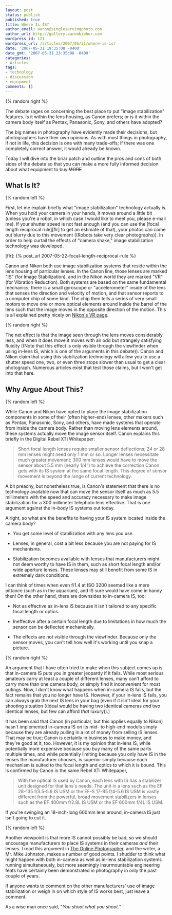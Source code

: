 ```yaml
---
layout: post
status: publish
published: true
title: Where Is IS?
author_email: aaron@singleservingphoto.com
author_url: http://gallery.aaronbieber.com
wordpress_id: 121
wordpress_url: /articles/2007/05/31/where-is-is/
date: '2007-05-31 19:35:08 -0400'
date_gmt: '2007-05-31 23:35:08 -0400'
categories:
- Articles
tags:
- technology
- discussion
- equipment
comments: []
---
```

{% random right %}

The debate rages on concerning the best place to put "image stabilization"
features. Is it within the lens housing, as Canon prefers; or is it within the
camera body itself as Pentax, Panasonic, Sony, and others have adopted?

The big names in photography have evidently made their decisions, but
photographers have their own opinions. As with most things in photography, if
not in life, this decision is one with many trade-offs; if there was one
completely correct answer, it would already be known.

Today I will dive into the briar patch and outline the pros and cons of both
sides of the debate so that you can make a more fully informed decision about
what equipment to buy.~~MORE~~

## What Is It?

{% random left %}

First, let me explain briefly what "image stabilization" technology actually
is. When you hold your camera in your hands, it moves around a little bit
(unless you're a robot, in which case I would like to meet you, please e-mail
me). If your shutter speed is not fast enough (and you can use
the [focal length reciprocal rule][flr] to get an estimate of that), your photos
can come out blurry due to this movement ((Robots take very clear
photographs)). In order to help curtail the effects of "camera shake," image
stabilization technology was developed.

[flr]: {% post_url 2007-05-22-focal-length-reciprocal-rule %}

Canon and Nikon both use image stabilization systems that reside within the lens
housing of particular lenses. In the Canon line, those lenses are marked "IS"
(for Image Stabilization), and in the Nikon world they are marked "VR" (for
Vibration Reduction). Both systems are based on the same fundamental mechanics;
there is a small gyroscope or "accelerometer" inside of the lens that senses the
direction and velocity of motion, and that sensor reports to a computer chip of
some kind. The chip then tells a series of very small motors to move one or more
optical elements around inside the barrel of the lens such that the image moves
in the opposite direction of the motion. This is all explained pretty nicely
on [Nikon's VR page][nvr].

[nvr]: http://www.nikon.co.jp/main/eng/portfolio/about/technology/nikon_technology/vr_e/index.htm

{% random right %}

The net effect is that the image seen through the lens moves considerably less,
and when it does move it moves with an odd but strangely satisfying fluidity
((Note that this effect is only visible through the viewfinder when using
in-lens IS, which is one of the arguments in this debate)). Canon and Nikon
claim that using this stabilization technology will allow you to use a shutter
speed one, two, or even three stops slower than usual to get a clear photograph.
Numerous articles exist that test those claims, but I won't get into that here.

## Why Argue About This?

{% random left %}

While Canon and Nikon have opted to place the image stabilization components in
some of their (often higher-end) lenses, other makers such as Pentax, Panasonic,
Sony, and others, have made systems that operate from inside the camera
body. Rather than moving lens elements around, these systems actually move the
image sensor itself. Canon explains this briefly in the Digital Rebel XTi
Whitepaper:

> Short focal length lenses require smaller sensor deflections; 24 or 28 mm
> lenses might need only 1 mm or so. Longer lenses necessitate much greater
> movement; 300 mm lenses would have to move the sensor about 5.5 mm (nearly
> 1/4”) to achieve the correction Canon gets with its IS system at the same
> focal length. This degree of sensor movement is beyond the range of current
> technology.

A bit preachy, but nonetheless true, is Canon's statement that there is no
technology available now that can move the sensor itself as much as 5.5
millimeters with the speed and accuracy necessary to make image stabilization
for a 300 millimeter telephoto lens effective. That is one argument against the
in-body IS systems out today.

Alright, so what are the benefits to having your IS system located inside the
camera body?

* You get some level of stabilization with any lens you use.

* Lenses, in general, cost a bit less because you are not paying for IS
  mechanisms.

* Stabilization becomes available with lenses that manufacturers might not deem
  worthy to have IS in them, such as short focal length and/or wide aperture
  lenses. These lenses may still benefit from some IS in extremely dark
  conditions.

I can think of times when even f/1.4 at ISO 3200 seemed like a mere pittance
(such as in the aquarium), and IS sure would have come in handy then! On the
other hand, there are downsides to in-camera IS, too:

* Not as effective as in-lens IS because it isn't tailored to any specific focal
  length or optics.

* Ineffective after a certain focal length due to limitations in how much the
  sensor can be deflected mechanically.
  
* The effects are not visible through the viewfinder. Because only the sensor
  moves, you can't tell how well it's working until you snap a picture.

{% random right %}

An argument that I have often tried to make when this subject comes up is that
in-camera IS puts you in greater jeopardy if it fails. While most serious
amateurs carry at least a couple of different lenses, many can't afford to carry
more than one camera body, or simply find it inconvenient for most outings. Now,
I don't know what happens when in-camera IS fails, but the fact remains that you
no longer have IS.  However, if your in-lens IS fails, you can always grab the
next IS lens in your bag (even if it isn't ideal for your shooting situation
((Ideal would be having two identical cameras _and_ two identical lenses, but
few can afford _that_ luxury)).)

It has been said that Canon (in particular, but this applies equally to Nikon)
hasn't implemented in-camera IS on its mid- to high-end models simply because
they are already pulling in a lot of money from selling IS lenses. That may be
true; Canon is certainly in business to make money, and they're good at it,
too. However, it is my opinion that in-lens IS, while potentially more expensive
because you buy many of the same parts multiple times, and while potentially
limiting because you only have IS in the lenses the manufacturer chooses, is
superior simply because each mechanism is suited to the focal length and optics
to which it is bound. This is confirmed by Canon in the same Rebel XTi
Whitepaper,

> With the optical IS used by Canon, each lens with IS has a stabilizer unit
> designed for that lens's needs. The unit in a lens such as the EF 28-135
> f/3.5-5.6 IS USM or the EF-S 17-85 f/4-5.6 IS USM is vastly different from the
> powerful, broad movement stabilizers in lenses such as the EF 400mm f/2.8L IS
> USM or the EF 600mm f/4L IS USM.

If you're swinging an 18-inch-long 600mm lens around, in-camera IS just isn't
going to cut it.

{% random left %}

Another viewpoint is that more IS cannot possibly be bad, so we should encourage
manufacturers to place IS systems in their cameras *and* their lenses. I read
this argument in [The Online Photographer][top], and the writer, a Mr. Mike
Johnston, makes a number of good points. I shudder to think what might happen
with both in-camera as well as in-lens stabilization systems running
simultaneously, but more seemingly insurmountable engineering feats have
certainly been demonstrated in photography in only the past couple of years.

[top]: http://theonlinephotographer.blogspot.com/2006/12/more-on-in-camera-vs-in-lens-image.html

If anyone wants to comment on the other manufacturers' use of image
stabilization or weigh in on which style of IS works best, just leave a comment.

As a wise man once said, "_You shoot what you shoot._"
